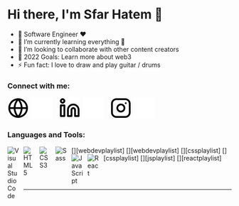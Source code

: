 # Hi there, I'm Sfar Hatem  👋 


- 🔭 Software Engineer ♥
- 🌱 I’m currently learning everything 🤣
- 👯 I’m looking to collaborate with other content creators
- 🥅 2022 Goals: Learn more about web3
- ⚡ Fun fact: I love to draw and play guitar / drums

### Connect with me:

[![website](./img/globe-light.svg)](http://hatemsfar.ga/#gh-light-mode-only)
[![website](./img/globe-dark.svg)](http://hatemsfar.ga/#gh-dark-mode-only)
&nbsp;&nbsp;
[![website](./img/linkedin-light.svg)](https://www.linkedin.com/in/sfar-hatem-60b009199/#gh-light-mode-only)
[![website](./img/linkedin-dark.svg)](https://www.linkedin.com/in/sfar-hatem-60b009199/#gh-dark-mode-only)
&nbsp;&nbsp;
[![website](./img/instagram-light.svg)](https://www.instagram.com/hatem_sfar/#gh-light-mode-only)
[![website](./img/instagram-dark.svg)](https://www.instagram.com/hatem_sfar/#gh-dark-mode-only)

### Languages and Tools:

[<img align="left" alt="Visual Studio Code" width="26px" src="https://cdn.jsdelivr.net/gh/devicons/devicon/icons/vscode/vscode-original.svg" style="padding-right:10px;" />][webdevplaylist]
[<img align="left" alt="HTML5" width="26px" src="https://cdn.jsdelivr.net/gh/devicons/devicon/icons/html5/html5-original.svg" style="padding-right:10px;" />][webdevplaylist]
[<img align="left" alt="CSS3" width="26px" src="https://cdn.jsdelivr.net/gh/devicons/devicon/icons/css3/css3-original.svg" style="padding-right:10px;" />][cssplaylist]
[<img align="left" alt="Sass" width="26px" src="https://cdn.jsdelivr.net/gh/devicons/devicon/icons/sass/sass-original.svg" style="padding-right:10px;" />][cssplaylist]
[<img align="left" alt="JavaScript" width="26px" src="https://cdn.jsdelivr.net/gh/devicons/devicon/icons/javascript/javascript-original.svg" style="padding-right:10px;" />][jsplaylist]
[<img align="left" alt="React" width="26px" src="https://cdn.jsdelivr.net/gh/devicons/devicon/icons/react/react-original.svg" style="padding-right:10px;" />][reactplaylist]


<br />
<br />

---